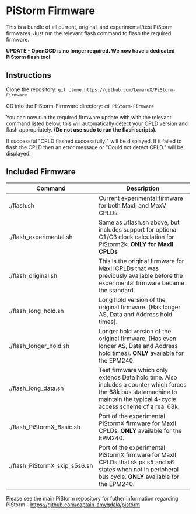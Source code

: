 # PiStorm Firmware

This is a bundle of all current, original, and experimental/test PiStorm firmwares. Just run the relevant flash command to flash the required firmware.

**UPDATE - OpenOCD is no longer required. We now have a dedicated PiStorm flash tool**

## Instructions

Clone the repository:
`git clone https://github.com/LemaruX/PiStorm-Firmware`

CD into the PiStorm-Firmware directory:
`cd PiStorm-Firmware`

You can now run the required firmware update with with the relevant command listed below, this will automatically detect your CPLD version and flash appropriately. **(Do not use sudo to run the flash scripts).**

If successful "CPLD flashed successfully!" will be displayed. If it failed to flash the CPLD then an error message or "Could not detect CPLD." will be displayed. 

## Included Firmware


| Command | Description |
| ----------- | ----------- |
| ./flash.sh | Current experimental firmware for both MaxII and MaxV CPLDs. |
| ./flash_experimental.sh | Same as ./flash.sh above, but includes support for optional C1/C3 clock calculation for PiStorm2k. **ONLY for MaxII CPLDs** |
| ./flash_original.sh | This is the original firmware for MaxII CPLDs that was previously available before the experimental firmware became the standard. |
| ./flash_long_hold.sh | Long hold version of the original firmware. (Has longer AS, Data and Address hold times).|
| ./flash_longer_hold.sh | Longer hold version of the original firmware. (Has even longer AS, Data and Address hold times). **ONLY** available for the EPM240. |
| ./flash_long_data.sh | Test firmware which only extends Data hold time. Also includes a counter which forces the 68k bus statemachine to maintain the typical 4-cycle access scheme of a real 68k. |
| ./flash_PiStormX_Basic.sh | Port of the experimental PiStormX firmware for MaxII CPLDs. **ONLY** available for the EPM240. |
| ./flash_PiStormX_skip_s5s6.sh | Port of the experimental PiStormX firmware for MaxII CPLDs that skips s5 and s6 states when not in peripheral bus cycle. **ONLY** available for the EPM240. |


Please see the main PiStorm repository for futher information regarding PiStorm - https://github.com/captain-amygdala/pistorm
